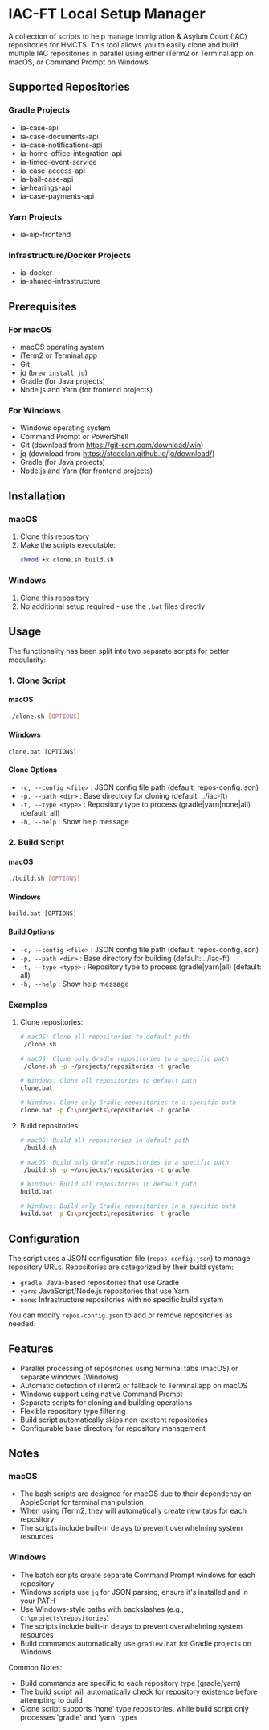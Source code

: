 # IAC-FT Local Setup Manager

A collection of scripts to help manage Immigration & Asylum Court (IAC) repositories for HMCTS. This tool allows you to easily clone and build multiple IAC repositories in parallel using either iTerm2 or Terminal.app on macOS, or Command Prompt on Windows.

## Supported Repositories

### Gradle Projects
- ia-case-api
- ia-case-documents-api
- ia-case-notifications-api
- ia-home-office-integration-api
- ia-timed-event-service
- ia-case-access-api
- ia-bail-case-api
- ia-hearings-api
- ia-case-payments-api

### Yarn Projects
- ia-aip-frontend

### Infrastructure/Docker Projects
- ia-docker
- ia-shared-infrastructure

## Prerequisites

### For macOS
- macOS operating system
- iTerm2 or Terminal.app
- Git
- jq (`brew install jq`)
- Gradle (for Java projects)
- Node.js and Yarn (for frontend projects)

### For Windows
- Windows operating system
- Command Prompt or PowerShell
- Git (download from https://git-scm.com/download/win)
- jq (download from https://stedolan.github.io/jq/download/)
- Gradle (for Java projects)
- Node.js and Yarn (for frontend projects)

## Installation

### macOS
1. Clone this repository
2. Make the scripts executable:
   ```bash
   chmod +x clone.sh build.sh
   ```

### Windows
1. Clone this repository
2. No additional setup required - use the `.bat` files directly

## Usage

The functionality has been split into two separate scripts for better modularity:

### 1. Clone Script

#### macOS
```bash
./clone.sh [OPTIONS]
```

#### Windows
```batch
clone.bat [OPTIONS]
```

#### Clone Options

- `-c, --config <file>` : JSON config file path (default: repos-config.json)
- `-p, --path <dir>` : Base directory for cloning (default: ../iac-ft)
- `-t, --type <type>` : Repository type to process (gradle|yarn|none|all) (default: all)
- `-h, --help` : Show help message

### 2. Build Script

#### macOS
```bash
./build.sh [OPTIONS]
```

#### Windows
```batch
build.bat [OPTIONS]
```

#### Build Options

- `-c, --config <file>` : JSON config file path (default: repos-config.json)
- `-p, --path <dir>` : Base directory for building (default: ../iac-ft)
- `-t, --type <type>` : Repository type to process (gradle|yarn|all) (default: all)
- `-h, --help` : Show help message

### Examples

1. Clone repositories:
    ```bash
    # macOS: Clone all repositories to default path
    ./clone.sh
    
    # macOS: Clone only Gradle repositories to a specific path
    ./clone.sh -p ~/projects/repositories -t gradle

    # Windows: Clone all repositories to default path
    clone.bat

    # Windows: Clone only Gradle repositories to a specific path
    clone.bat -p C:\projects\repositories -t gradle
    ```

2. Build repositories:
    ```bash
    # macOS: Build all repositories in default path
    ./build.sh
    
    # macOS: Build only Gradle repositories in a specific path
    ./build.sh -p ~/projects/repositories -t gradle

    # Windows: Build all repositories in default path
    build.bat

    # Windows: Build only Gradle repositories in a specific path
    build.bat -p C:\projects\repositories -t gradle
    ```

## Configuration

The script uses a JSON configuration file (`repos-config.json`) to manage repository URLs. Repositories are categorized by their build system:

- `gradle`: Java-based repositories that use Gradle
- `yarn`: JavaScript/Node.js repositories that use Yarn
- `none`: Infrastructure repositories with no specific build system

You can modify `repos-config.json` to add or remove repositories as needed.

## Features

- Parallel processing of repositories using terminal tabs (macOS) or separate windows (Windows)
- Automatic detection of iTerm2 or fallback to Terminal.app on macOS
- Windows support using native Command Prompt
- Separate scripts for cloning and building operations
- Flexible repository type filtering
- Build script automatically skips non-existent repositories
- Configurable base directory for repository management

## Notes

### macOS
- The bash scripts are designed for macOS due to their dependency on AppleScript for terminal manipulation
- When using iTerm2, they will automatically create new tabs for each repository
- The scripts include built-in delays to prevent overwhelming system resources

### Windows
- The batch scripts create separate Command Prompt windows for each repository
- Windows scripts use `jq` for JSON parsing, ensure it's installed and in your PATH
- Use Windows-style paths with backslashes (e.g., `C:\projects\repositories`)
- The scripts include built-in delays to prevent overwhelming system resources
- Build commands automatically use `gradlew.bat` for Gradle projects on Windows

Common Notes:
- Build commands are specific to each repository type (gradle/yarn)
- The build script will automatically check for repository existence before attempting to build
- Clone script supports 'none' type repositories, while build script only processes 'gradle' and 'yarn' types
